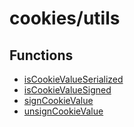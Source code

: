 # cookies/utils

## Functions

- [isCookieValueSerialized](functions/isCookieValueSerialized.md)
- [isCookieValueSigned](functions/isCookieValueSigned.md)
- [signCookieValue](functions/signCookieValue.md)
- [unsignCookieValue](functions/unsignCookieValue.md)
